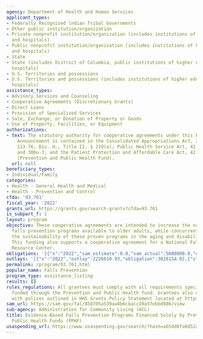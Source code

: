 ```yaml
---
agency: Department of Health and Human Services
applicant_types:
- Federally Recognized lndian Tribal Governments
- Other public institution/organization
- Private nonprofit institution/organization (includes institutions of higher education
  and hospitals)
- Public nonprofit institution/organization (includes institutions of higher education
  and hospitals)
- State
- State (includes District of Columbia, public institutions of higher education and
  hospitals)
- U.S. Territories and possessions
- U.S. Territories and possessions (includes institutions of higher education and
  hospitals)
assistance_types:
- Advisory Services and Counseling
- Cooperative Agreements (Discretionary Grants)
- Direct Loans
- Provision of Specialized Services
- Sale, Exchange, or Donation of Property or Goods
- Use of Property, Facilities, or Equipment
authorizations:
- text: The statutory authority for cooperative agreements under this Funding Opportunity
    Announcement is contained in the Consolidated Appropriations Act, 2014, Pub. L.
    113-76, Div. H., Title II, § 219(a); Public Health Service Act, 42 U.S.C. §§ 300u-2
    and 300u-3; and the Patient Protection and Affordable Care Act, 42 U.S.C. § 300u-11
    (Prevention and Public Health Fund).
  url: null
beneficiary_types:
- Individual/Family
categories:
- Health - General Health and Medical
- Health - Prevention and Control
cfda: '93.761'
fiscal_year: '2022'
grants_url: https://grants.gov/search-grants?cfda=93.761
is_subpart_f: 1
layout: program
objective: These cooperative agreements are intended to increase the number of evidence-based
  falls prevention programs available to older adults, while concurrently increasing
  the sustainability of these proven programs in the aging and disability networks.
  This funding also supports a cooperative agreement for a National Falls Prevention
  Resource Center.
obligations: '[{"x":"2022","sam_estimate":0.0,"sam_actual":5000000.0,"usa_spending_actual":4544128.31},{"x":"2023","sam_estimate":7014710.0,"sam_actual":0.0,"usa_spending_actual":7014710.96},{"x":"2024","sam_estimate":0.0,"sam_actual":0.0,"usa_spending_actual":7084864.07}]'
outlays: '[{"x":"2022","outlay":2226610.93,"obligation":3826154.0},{"x":"2023","outlay":877467.55,"obligation":4304135.97},{"x":"2024","outlay":23392.84,"obligation":6099264.0}]'
permalink: /program/93.761.html
popular_name: Falls Prevention
program_type: assistance_listing
results: []
rules_regulations: All grantees must comply with all requirements specified for grants
  funded through the Prevention and Public Health fund. Grantees also must comply
  with polices outlined in HHS Grants Policy Statement located at https://www.hhs.gov/grants/grants/grants-policies-regulations/index.html.
sam_url: https://sam.gov/fal/858705a539aa4b6cbacc49a37ebbd986/view
sub-agency: Administration for Community Living (ACL)
title: Evidence-Based Falls Prevention Programs Financed Solely by Prevention and
  Public Health Funds (PPHF)
usaspending_url: https://www.usaspending.gov/search/?hash=a65dd8fa0d52af47e8e9cd101335ff47
---
```

